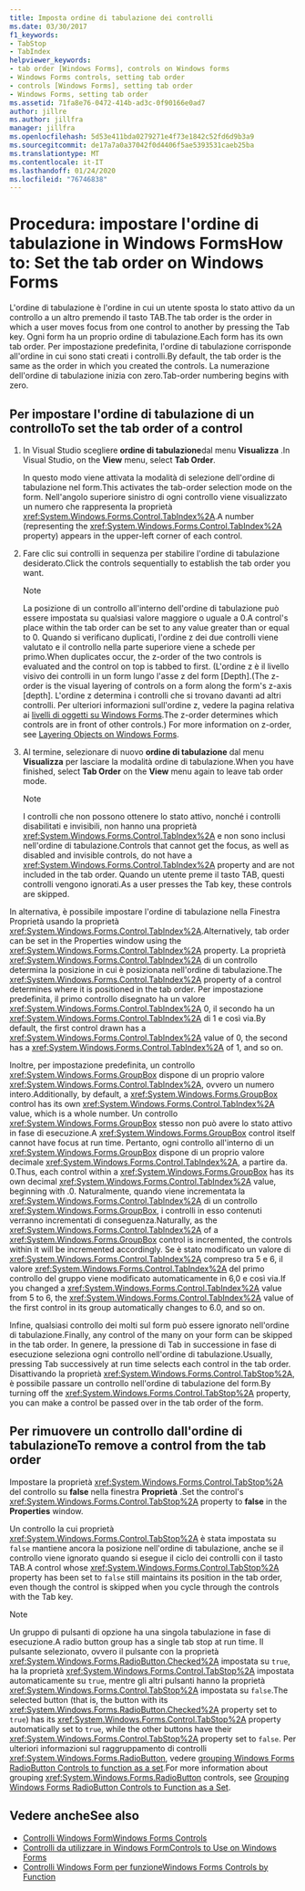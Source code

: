 ```yaml
---
title: Imposta ordine di tabulazione dei controlli
ms.date: 03/30/2017
f1_keywords:
- TabStop
- TabIndex
helpviewer_keywords:
- tab order [Windows Forms], controls on Windows forms
- Windows Forms controls, setting tab order
- controls [Windows Forms], setting tab order
- Windows Forms, setting tab order
ms.assetid: 71fa8e76-0472-414b-ad3c-0f90166e0ad7
author: jillre
ms.author: jillfra
manager: jillfra
ms.openlocfilehash: 5d53e411bda0279271e4f73e1842c52fd6d9b3a9
ms.sourcegitcommit: de17a7a0a37042f0d4406f5ae5393531caeb25ba
ms.translationtype: MT
ms.contentlocale: it-IT
ms.lasthandoff: 01/24/2020
ms.locfileid: "76746838"
---
```

# <a name="how-to-set-the-tab-order-on-windows-forms"></a><span data-ttu-id="99ace-102">Procedura: impostare l'ordine di tabulazione in Windows Forms</span><span class="sxs-lookup"><span data-stu-id="99ace-102">How to: Set the tab order on Windows Forms</span></span>

<span data-ttu-id="99ace-103">L'ordine di tabulazione è l'ordine in cui un utente sposta lo stato attivo da un controllo a un altro premendo il tasto TAB.</span><span class="sxs-lookup"><span data-stu-id="99ace-103">The tab order is the order in which a user moves focus from one control to another by pressing the Tab key.</span></span> <span data-ttu-id="99ace-104">Ogni form ha un proprio ordine di tabulazione.</span><span class="sxs-lookup"><span data-stu-id="99ace-104">Each form has its own tab order.</span></span> <span data-ttu-id="99ace-105">Per impostazione predefinita, l'ordine di tabulazione corrisponde all'ordine in cui sono stati creati i controlli.</span><span class="sxs-lookup"><span data-stu-id="99ace-105">By default, the tab order is the same as the order in which you created the controls.</span></span> <span data-ttu-id="99ace-106">La numerazione dell'ordine di tabulazione inizia con zero.</span><span class="sxs-lookup"><span data-stu-id="99ace-106">Tab-order numbering begins with zero.</span></span>

## <a name="to-set-the-tab-order-of-a-control"></a><span data-ttu-id="99ace-107">Per impostare l'ordine di tabulazione di un controllo</span><span class="sxs-lookup"><span data-stu-id="99ace-107">To set the tab order of a control</span></span>

1. <span data-ttu-id="99ace-108">In Visual Studio scegliere **ordine di tabulazione**dal menu **Visualizza** .</span><span class="sxs-lookup"><span data-stu-id="99ace-108">In Visual Studio, on the **View** menu, select **Tab Order**.</span></span>

   <span data-ttu-id="99ace-109">In questo modo viene attivata la modalità di selezione dell'ordine di tabulazione nel form.</span><span class="sxs-lookup"><span data-stu-id="99ace-109">This activates the tab-order selection mode on the form.</span></span> <span data-ttu-id="99ace-110">Nell'angolo superiore sinistro di ogni controllo viene visualizzato un numero che rappresenta la proprietà <xref:System.Windows.Forms.Control.TabIndex%2A>.</span><span class="sxs-lookup"><span data-stu-id="99ace-110">A number (representing the <xref:System.Windows.Forms.Control.TabIndex%2A> property) appears in the upper-left corner of each control.</span></span>

2. <span data-ttu-id="99ace-111">Fare clic sui controlli in sequenza per stabilire l'ordine di tabulazione desiderato.</span><span class="sxs-lookup"><span data-stu-id="99ace-111">Click the controls sequentially to establish the tab order you want.</span></span>

   > [!NOTE]
   > <span data-ttu-id="99ace-112">La posizione di un controllo all'interno dell'ordine di tabulazione può essere impostata su qualsiasi valore maggiore o uguale a 0.</span><span class="sxs-lookup"><span data-stu-id="99ace-112">A control's place within the tab order can be set to any value greater than or equal to 0.</span></span> <span data-ttu-id="99ace-113">Quando si verificano duplicati, l'ordine z dei due controlli viene valutato e il controllo nella parte superiore viene a schede per primo.</span><span class="sxs-lookup"><span data-stu-id="99ace-113">When duplicates occur, the z-order of the two controls is evaluated and the control on top is tabbed to first.</span></span> <span data-ttu-id="99ace-114">(L'ordine z è il livello visivo dei controlli in un form lungo l'asse z del form [Depth].</span><span class="sxs-lookup"><span data-stu-id="99ace-114">(The z-order is the visual layering of controls on a form along the form's z-axis [depth].</span></span> <span data-ttu-id="99ace-115">L'ordine z determina i controlli che si trovano davanti ad altri controlli. Per ulteriori informazioni sull'ordine z, vedere la pagina relativa ai [livelli di oggetti su Windows Forms](how-to-layer-objects-on-windows-forms.md).</span><span class="sxs-lookup"><span data-stu-id="99ace-115">The z-order determines which controls are in front of other controls.) For more information on z-order, see [Layering Objects on Windows Forms](how-to-layer-objects-on-windows-forms.md).</span></span>

3. <span data-ttu-id="99ace-116">Al termine, selezionare di nuovo **ordine di tabulazione** dal menu **Visualizza** per lasciare la modalità ordine di tabulazione.</span><span class="sxs-lookup"><span data-stu-id="99ace-116">When you have finished, select **Tab Order** on the **View** menu again to leave tab order mode.</span></span>

   > [!NOTE]
   > <span data-ttu-id="99ace-117">I controlli che non possono ottenere lo stato attivo, nonché i controlli disabilitati e invisibili, non hanno una proprietà <xref:System.Windows.Forms.Control.TabIndex%2A> e non sono inclusi nell'ordine di tabulazione.</span><span class="sxs-lookup"><span data-stu-id="99ace-117">Controls that cannot get the focus, as well as disabled and invisible controls, do not have a <xref:System.Windows.Forms.Control.TabIndex%2A> property and are not included in the tab order.</span></span> <span data-ttu-id="99ace-118">Quando un utente preme il tasto TAB, questi controlli vengono ignorati.</span><span class="sxs-lookup"><span data-stu-id="99ace-118">As a user presses the Tab key, these controls are skipped.</span></span>

<span data-ttu-id="99ace-119">In alternativa, è possibile impostare l'ordine di tabulazione nella Finestra Proprietà usando la proprietà <xref:System.Windows.Forms.Control.TabIndex%2A>.</span><span class="sxs-lookup"><span data-stu-id="99ace-119">Alternatively, tab order can be set in the Properties window using the <xref:System.Windows.Forms.Control.TabIndex%2A> property.</span></span> <span data-ttu-id="99ace-120">La proprietà <xref:System.Windows.Forms.Control.TabIndex%2A> di un controllo determina la posizione in cui è posizionata nell'ordine di tabulazione.</span><span class="sxs-lookup"><span data-stu-id="99ace-120">The <xref:System.Windows.Forms.Control.TabIndex%2A> property of a control determines where it is positioned in the tab order.</span></span> <span data-ttu-id="99ace-121">Per impostazione predefinita, il primo controllo disegnato ha un valore <xref:System.Windows.Forms.Control.TabIndex%2A> 0, il secondo ha un <xref:System.Windows.Forms.Control.TabIndex%2A> di 1 e così via.</span><span class="sxs-lookup"><span data-stu-id="99ace-121">By default, the first control drawn has a <xref:System.Windows.Forms.Control.TabIndex%2A> value of 0, the second has a <xref:System.Windows.Forms.Control.TabIndex%2A> of 1, and so on.</span></span>

<span data-ttu-id="99ace-122">Inoltre, per impostazione predefinita, un controllo <xref:System.Windows.Forms.GroupBox> dispone di un proprio valore <xref:System.Windows.Forms.Control.TabIndex%2A>, ovvero un numero intero.</span><span class="sxs-lookup"><span data-stu-id="99ace-122">Additionally, by default, a <xref:System.Windows.Forms.GroupBox> control has its own <xref:System.Windows.Forms.Control.TabIndex%2A> value, which is a whole number.</span></span> <span data-ttu-id="99ace-123">Un controllo <xref:System.Windows.Forms.GroupBox> stesso non può avere lo stato attivo in fase di esecuzione.</span><span class="sxs-lookup"><span data-stu-id="99ace-123">A <xref:System.Windows.Forms.GroupBox> control itself cannot have focus at run time.</span></span> <span data-ttu-id="99ace-124">Pertanto, ogni controllo all'interno di un <xref:System.Windows.Forms.GroupBox> dispone di un proprio valore decimale <xref:System.Windows.Forms.Control.TabIndex%2A>, a partire da. 0.</span><span class="sxs-lookup"><span data-stu-id="99ace-124">Thus, each control within a <xref:System.Windows.Forms.GroupBox> has its own decimal <xref:System.Windows.Forms.Control.TabIndex%2A> value, beginning with .0.</span></span> <span data-ttu-id="99ace-125">Naturalmente, quando viene incrementata la <xref:System.Windows.Forms.Control.TabIndex%2A> di un controllo <xref:System.Windows.Forms.GroupBox>, i controlli in esso contenuti verranno incrementati di conseguenza.</span><span class="sxs-lookup"><span data-stu-id="99ace-125">Naturally, as the <xref:System.Windows.Forms.Control.TabIndex%2A> of a <xref:System.Windows.Forms.GroupBox> control is incremented, the controls within it will be incremented accordingly.</span></span> <span data-ttu-id="99ace-126">Se è stato modificato un valore di <xref:System.Windows.Forms.Control.TabIndex%2A> compreso tra 5 e 6, il valore <xref:System.Windows.Forms.Control.TabIndex%2A> del primo controllo del gruppo viene modificato automaticamente in 6,0 e così via.</span><span class="sxs-lookup"><span data-stu-id="99ace-126">If you changed a <xref:System.Windows.Forms.Control.TabIndex%2A> value from 5 to 6, the <xref:System.Windows.Forms.Control.TabIndex%2A> value of the first control in its group automatically changes to 6.0, and so on.</span></span>

<span data-ttu-id="99ace-127">Infine, qualsiasi controllo dei molti sul form può essere ignorato nell'ordine di tabulazione.</span><span class="sxs-lookup"><span data-stu-id="99ace-127">Finally, any control of the many on your form can be skipped in the tab order.</span></span> <span data-ttu-id="99ace-128">In genere, la pressione di Tab in successione in fase di esecuzione seleziona ogni controllo nell'ordine di tabulazione.</span><span class="sxs-lookup"><span data-stu-id="99ace-128">Usually, pressing Tab successively at run time selects each control in the tab order.</span></span> <span data-ttu-id="99ace-129">Disattivando la proprietà <xref:System.Windows.Forms.Control.TabStop%2A>, è possibile passare un controllo nell'ordine di tabulazione del form.</span><span class="sxs-lookup"><span data-stu-id="99ace-129">By turning off the <xref:System.Windows.Forms.Control.TabStop%2A> property, you can make a control be passed over in the tab order of the form.</span></span>

## <a name="to-remove-a-control-from-the-tab-order"></a><span data-ttu-id="99ace-130">Per rimuovere un controllo dall'ordine di tabulazione</span><span class="sxs-lookup"><span data-stu-id="99ace-130">To remove a control from the tab order</span></span>

<span data-ttu-id="99ace-131">Impostare la proprietà <xref:System.Windows.Forms.Control.TabStop%2A> del controllo su **false** nella finestra **Proprietà** .</span><span class="sxs-lookup"><span data-stu-id="99ace-131">Set the control's <xref:System.Windows.Forms.Control.TabStop%2A> property to **false** in the **Properties** window.</span></span>

<span data-ttu-id="99ace-132">Un controllo la cui proprietà <xref:System.Windows.Forms.Control.TabStop%2A> è stata impostata su `false` mantiene ancora la posizione nell'ordine di tabulazione, anche se il controllo viene ignorato quando si esegue il ciclo dei controlli con il tasto TAB.</span><span class="sxs-lookup"><span data-stu-id="99ace-132">A control whose <xref:System.Windows.Forms.Control.TabStop%2A> property has been set to `false` still maintains its position in the tab order, even though the control is skipped when you cycle through the controls with the Tab key.</span></span>

> [!NOTE]
> <span data-ttu-id="99ace-133">Un gruppo di pulsanti di opzione ha una singola tabulazione in fase di esecuzione.</span><span class="sxs-lookup"><span data-stu-id="99ace-133">A radio button group has a single tab stop at run time.</span></span> <span data-ttu-id="99ace-134">Il pulsante selezionato, ovvero il pulsante con la proprietà <xref:System.Windows.Forms.RadioButton.Checked%2A> impostata su `true`, ha la proprietà <xref:System.Windows.Forms.Control.TabStop%2A> impostata automaticamente su `true`, mentre gli altri pulsanti hanno la proprietà <xref:System.Windows.Forms.Control.TabStop%2A> impostata su `false`.</span><span class="sxs-lookup"><span data-stu-id="99ace-134">The selected button (that is, the button with its <xref:System.Windows.Forms.RadioButton.Checked%2A> property set to `true`) has its <xref:System.Windows.Forms.Control.TabStop%2A> property automatically set to `true`, while the other buttons have their <xref:System.Windows.Forms.Control.TabStop%2A> property set to `false`.</span></span> <span data-ttu-id="99ace-135">Per ulteriori informazioni sul raggruppamento di controlli <xref:System.Windows.Forms.RadioButton>, vedere [grouping Windows Forms RadioButton Controls to function as a set](how-to-group-windows-forms-radiobutton-controls-to-function-as-a-set.md).</span><span class="sxs-lookup"><span data-stu-id="99ace-135">For more information about grouping <xref:System.Windows.Forms.RadioButton> controls, see [Grouping Windows Forms RadioButton Controls to Function as a Set](how-to-group-windows-forms-radiobutton-controls-to-function-as-a-set.md).</span></span>

## <a name="see-also"></a><span data-ttu-id="99ace-136">Vedere anche</span><span class="sxs-lookup"><span data-stu-id="99ace-136">See also</span></span>

- [<span data-ttu-id="99ace-137">Controlli Windows Form</span><span class="sxs-lookup"><span data-stu-id="99ace-137">Windows Forms Controls</span></span>](index.md)
- [<span data-ttu-id="99ace-138">Controlli da utilizzare in Windows Form</span><span class="sxs-lookup"><span data-stu-id="99ace-138">Controls to Use on Windows Forms</span></span>](controls-to-use-on-windows-forms.md)
- [<span data-ttu-id="99ace-139">Controlli Windows Form per funzione</span><span class="sxs-lookup"><span data-stu-id="99ace-139">Windows Forms Controls by Function</span></span>](windows-forms-controls-by-function.md)

